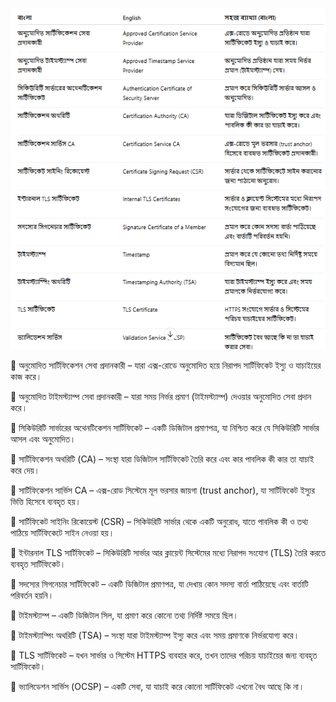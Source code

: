 ![Example](https://github.com/alauddindipu/X-Road-Documentation-in-Bengali/blob/6319b5f8a52983d90782ad040d28d0fd2881e6c9/assets/img/trust.png)


🔹 অনুমোদিত সার্টিফিকেশন সেবা প্রদানকারী – যারা এক্স-রোডে অনুমোদিত হয়ে নিরাপদ সার্টিফিকেট ইস্যু ও যাচাইয়ের কাজ করে।

🔹 অনুমোদিত টাইমস্ট্যাম্প সেবা প্রদানকারী – যারা সময় নির্ভর প্রমাণ (টাইমস্ট্যাম্প) দেওয়ার অনুমোদিত সেবা প্রদান করে।

🔹 সিকিউরিটি সার্ভারের অথেনটিকেশন সার্টিফিকেট – একটি ডিজিটাল প্রমাণপত্র, যা নিশ্চিত করে যে সিকিউরিটি সার্ভার আসল এবং অনুমোদিত।

🔹 সার্টিফিকেশন অথরিটি (CA) – সংস্থা যারা ডিজিটাল সার্টিফিকেট তৈরি করে এবং কার পাবলিক কী কার তা যাচাই করে দেয়।

🔹 সার্টিফিকেশন সার্ভিস CA – এক্স-রোড সিস্টেমে মূল ভরসার জায়গা (trust anchor), যা সার্টিফিকেট ইস্যুর ভিত্তি হিসেবে ব্যবহৃত হয়।

🔹 সার্টিফিকেট সাইনিং রিকোয়েস্ট (CSR) – সিকিউরিটি সার্ভার থেকে একটি অনুরোধ, যাতে পাবলিক কী ও তথ্য পাঠিয়ে সার্টিফিকেটে সাইন নেওয়া হয়।

🔹 ইন্টারনাল TLS সার্টিফিকেট – সিকিউরিটি সার্ভার আর ক্লায়েন্ট সিস্টেমের মধ্যে নিরাপদ সংযোগ (TLS) তৈরি করতে ব্যবহৃত সার্টিফিকেট।

🔹 সদস্যের সিগনেচার সার্টিফিকেট – একটি ডিজিটাল প্রমাণপত্র, যা দেখায় কোন সদস্য বার্তা পাঠিয়েছে এবং বার্তাটি পরিবর্তন হয়নি।

🔹 টাইমস্ট্যাম্প – একটি ডিজিটাল সিল, যা প্রমাণ করে কোনো তথ্য নির্দিষ্ট সময়ে ছিল।

🔹 টাইমস্ট্যাম্পিং অথরিটি (TSA) – সংস্থা যারা টাইমস্ট্যাম্প ইস্যু করে এবং সময় প্রমাণকে নির্ভরযোগ্য করে।

🔹 TLS সার্টিফিকেট – যখন সার্ভার ও সিস্টেম HTTPS ব্যবহার করে, তখন তাদের পরিচয় যাচাইয়ের জন্য ব্যবহৃত সার্টিফিকেট।

🔹 ভ্যালিডেশন সার্ভিস (OCSP) – একটি সেবা, যা যাচাই করে কোনো সার্টিফিকেট এখনো বৈধ আছে কি না।
